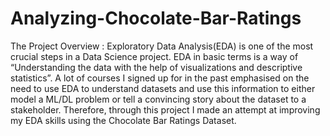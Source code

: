 # Analyzing-Chocolate-Bar-Ratings
The Project Overview : Exploratory Data Analysis(EDA) is one of the most crucial steps in a Data Science project. EDA in basic terms is a way of “Understanding the data with the help of visualizations and descriptive statistics”. A lot of courses I signed up for in the past emphasised on the need to use EDA to understand datasets and use this information to either model a ML/DL problem or tell a convincing story about the dataset to a stakeholder. Therefore, through this project I made an attempt at improving my EDA skills using the Chocolate Bar Ratings Dataset.
